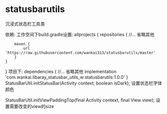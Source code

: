 # statusbarutils
沉浸式状态栏工具类

依赖:
工作空间下build.gradle设置:
  allprojects {
    repositories {
        //... 省略其他

        maven {
            url 'https://raw.githubusercontent.com/wankai313/statusbarutils/master'
        }
    }
}
项目下:
dependencies {
  //... 省略其他
    implementation 'com.wankai.libaray_statusbar_utils_w:statusbarutils:1.0.0'
}
StatusBarUtil.initStatusBar(Activity context, boolean isDark);
设置状态栏字体颜色

StatusBarUtil.initViewPaddingTop(final Activity context, final View view);
设置需要改变的view的size
